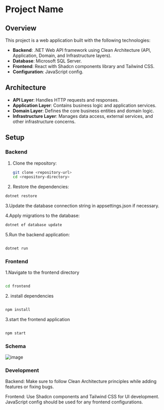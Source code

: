 # Project Name

## Overview

This project is a web application built with the following technologies:

- **Backend**: .NET Web API framework using Clean Architecture (API, Application, Domain, and Infrastructure layers).
- **Database**: Microsoft SQL Server.
- **Frontend**: React with Shadcn components library and Tailwind CSS.
- **Configuration**: JavaScript config.

## Architecture

- **API Layer**: Handles HTTP requests and responses.
- **Application Layer**: Contains business logic and application services.
- **Domain Layer**: Defines the core business entities and domain logic.
- **Infrastructure Layer**: Manages data access, external services, and other infrastructure concerns.

## Setup

### Backend

1. Clone the repository:
   ```bash
   git clone <repository-url>
   cd <repository-directory>

2. Restore the dependencies:

```bash
dotnet restore

```

3.Update the database connection string in appsettings.json if necessary.

4.Apply migrations to the database:

```bash
dotnet ef database update
```

5.Run the backend application:

```bash

dotnet run

```

### Frontend

1.Navigate to the frontend directory 

```bash

cd frontend

```

2\. install dependencies

```bash

npm install

```

3.start the frontend application

```bash

npm start

```

### Schema

![image](https://github.com/user-attachments/assets/a8453ac0-d2f2-4d1c-85cc-bb52175ff75b)

### Development

Backend: Make sure to follow Clean Architecture principles while adding features or fixing bugs.

Frontend: Use Shadcn components and Tailwind CSS for UI development. JavaScript config should be used for any frontend configurations.
